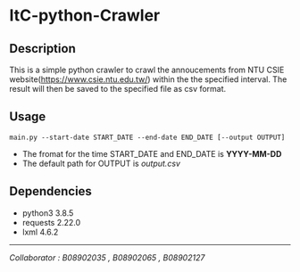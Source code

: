 # ItC-python-Crawler

## Description
This is a simple python crawler to crawl the annoucements from NTU CSIE website(https://www.csie.ntu.edu.tw/) within the the specified interval. The result will then be saved to the specified file as csv format.


## Usage
`main.py --start-date START_DATE --end-date END_DATE [--output OUTPUT]`
- The fromat for the time START_DATE and END_DATE is **YYYY-MM-DD**
- The default path for OUTPUT is *output.csv*


## Dependencies
- python3 3.8.5
- requests 2.22.0
- lxml 4.6.2


-------------------------------------
*Collaborator : B08902035 , B08902065 , B08902127*
